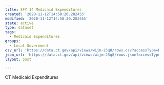 ```yaml
---
title: SFY 14 Medicaid Expenditures
created: '2020-11-12T14:58:20.282455'
modified: '2020-11-12T14:58:20.282465'
state: active
type: dataset
tags:
  - Medicaid Expenditures
groups:
  - Local Government
csv_url: 'https://data.ct.gov/api/views/wijm-25q8/rows.csv?accessType=DOWNLOAD'
json_url: 'https://data.ct.gov/api/views/wijm-25q8/rows.json?accessType=DOWNLOAD'
layout: post

---
```

CT Medicaid Expenditures
